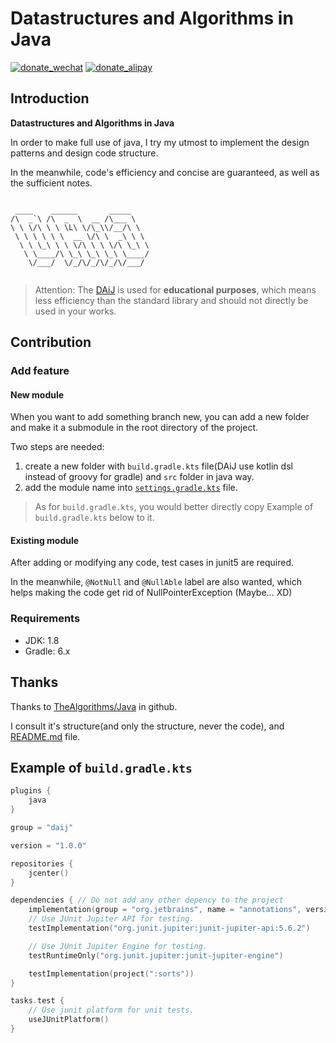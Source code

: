 # Datastructures and Algorithms in Java

[![donate_wechat](https://img.shields.io/badge/Donate-Wechat-brightgreen)](./doc/img/wechat.png) [![donate_alipay](https://img.shields.io/badge/Donate-AliPay-blue)](./doc/img/alipay.jpg)

## Introduction

**Datastructures and Algorithms in Java**

In order to make full use of java, I try my utmost to implement the design patterns and design code structure.

In the meanwhile, code's efficiency and concise are guaranteed, as well as the sufficient notes.

```
                               
 ____    ______       _____    
/\  _`\ /\  _  \  __ /\___ \   
\ \ \/\ \ \ \L\ \/\_\\/__/\ \  
 \ \ \ \ \ \  __ \/\ \  _\ \ \ 
  \ \ \_\ \ \ \/\ \ \ \/\ \_\ \
   \ \____/\ \_\ \_\ \_\ \____/
    \/___/  \/_/\/_/\/_/\/___/ 
                               
```

> Attention: The [DAiJ](https://github.com/QAQddbest/DAiJ) is used for **educational purposes**, which means less efficiency than the standard library and should not directly be used in your works.

## Contribution

### Add feature

#### New module

When you want to add something branch new, you can add a new folder and make it a submodule in the root directory of the project.

Two steps are needed:
1. create a new folder with `build.gradle.kts` file(DAiJ use kotlin dsl instead of groovy for gradle) and `src` folder in java way.
2. add the module name into [`settings.gradle.kts`](./settings.gradle.kts) file.

> As for `build.gradle.kts`, you would better directly copy Example of `build.gradle.kts` below to it.

#### Existing module

After adding or modifying any code, test cases in junit5 are required.

In the meanwhile, `@NotNull` and `@NullAble` label are also wanted, which helps making the code get rid of NullPointerException (Maybe... XD)

### Requirements

* JDK: 1.8
* Gradle: 6.x

## Thanks

Thanks to [TheAlgorithms/Java](https://github.com/TheAlgorithms/Java) in github.

I consult it's structure(and only the structure, never the code), and [README.md](https://github.com/TheAlgorithms/Java/blob/master/README.md) file.

## Example of `build.gradle.kts`
```kotlin
plugins {
    java
}

group = "daij"

version = "1.0.0"

repositories {
    jcenter()
}

dependencies { // Do not add any other depency to the project
    implementation(group = "org.jetbrains", name = "annotations", version = "20.1.0")
    // Use JUnit Jupiter API for testing.
    testImplementation("org.junit.jupiter:junit-jupiter-api:5.6.2")

    // Use JUnit Jupiter Engine for testing.
    testRuntimeOnly("org.junit.jupiter:junit-jupiter-engine")

    testImplementation(project(":sorts"))
}

tasks.test {
    // Use junit platform for unit tests.
    useJUnitPlatform()
}
```
